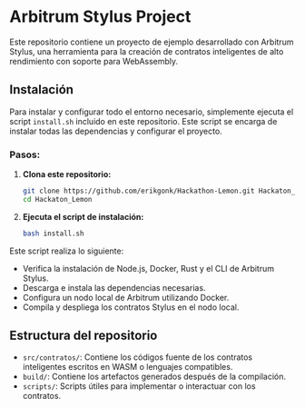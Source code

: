 # Arbitrum Stylus Project

Este repositorio contiene un proyecto de ejemplo desarrollado con Arbitrum Stylus, una herramienta para la creación de contratos inteligentes de alto rendimiento con soporte para WebAssembly.

## Instalación

Para instalar y configurar todo el entorno necesario, simplemente ejecuta el script `install.sh` incluido en este repositorio. Este script se encarga de instalar todas las dependencias y configurar el proyecto.

### Pasos:

1. **Clona este repositorio:**

    ```bash
    git clone https://github.com/erikgonk/Hackathon-Lemon.git Hackaton_Lemon
    cd Hackaton_Lemon
    ```

2. **Ejecuta el script de instalación:**

    ```bash
    bash install.sh
    ```

Este script realiza lo siguiente:
- Verifica la instalación de Node.js, Docker, Rust y el CLI de Arbitrum Stylus.
- Descarga e instala las dependencias necesarias.
- Configura un nodo local de Arbitrum utilizando Docker.
- Compila y despliega los contratos Stylus en el nodo local.

## Estructura del repositorio

- `src/contratos/`: Contiene los códigos fuente de los contratos inteligentes escritos en WASM o lenguajes compatibles.
- `build/`: Contiene los artefactos generados después de la compilación.
- `scripts/`: Scripts útiles para implementar o interactuar con los contratos.
